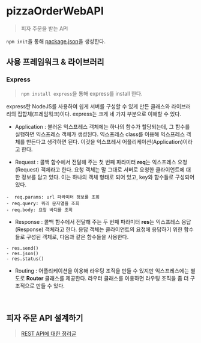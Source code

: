 # pizzaOrderWebAPI

> 피자 주문을 받는 API

`npm init`을 통해 [package.json](https://github.com/algoribi/TIL/blob/main/TypeScript/01_setting_npm.md)을 생성한다.

## 사용 프레임워크 & 라이브러리

### Express

> `npm install express`을 통해 express를 install 한다.

express란 NodeJS를 사용하여 쉽게 서버를 구성할 수 있게 만든 클래스와 라이브러리의 집합체(프레임워크)이다. express는 크게 네 가지 부분으로 이해할 수 있다.

- Application : 불러온 익스프레스 객체에는 하나의 함수가 할당되는데, 그 함수를 실행하면 익스프레스 객체가 생성된다. 익스프레스 class를 이용해 익스프레스 객체를 만든다고 생각하면 된다. 이것을 익스프레서 어플리케이션(Application)이라고 한다.

- Request : 콜백 함수에서 전달해 주는 첫 번째 파라미터 **req**는 익스프레스 요청(Request) 객체라고 한다. 요청 객체는 말 그대로 서버로 요청한 클라이언트에 대한 정보를 담고 있다. 이는 하나의 객체 형태로 되어 있고, key와 함수들로 구성되어 있다.

```
-  req.params: url 파라미터 정보를 조회
- req.query: 쿼리 문자열을 조회
- req.body: 요청 바디를 조회
```

- Response : 콜백 함수에서 전달해 주는 두 번째 파라미터 **res**는 익스프레스 응답(Response) 객체라고 한다. 응답 객체는 클라이언트의 요청에 응답하기 위한 함수들로 구성된 객체로, 다음과 같은 함수들을 사용한다.

```
- res.send()
- res.json()
- res.status()
```

- Routing : 어플리케이션을 이용해 라우팅 조직을 만들 수 있지만 익스프레스에는 별도로 **Router** 클래스를 제공한다. 라우터 클래스를 이용하면 라우팅 조직을 좀 더 구조적으로 만들 수 있다.

</br>

## 피자 주문 API 설계하기

> [REST API에 대한 정리글](https://github.com/algoribi/TIL/blob/main/TypeScript/03_API.md)
